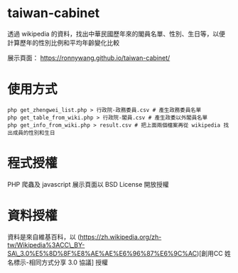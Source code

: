 # taiwan-cabinet
透過 wikipedia 的資料，找出中華民國歷年來的閣員名單、性別、生日等，以便計算歷年的性別比例和平均年齡變化比較

展示頁面： https://ronnywang.github.io/taiwan-cabinet/

使用方式
========
```
php get_zhengwei_list.php > 行政院-政務委員.csv # 產生政務委員名單
php get_table_from_wiki.php > 行政院-閣員.csv # 產生政委以外閣員名單
php get_info_from_wiki.php > result.csv # 把上面兩個檔案再從 wikipedia 找出成員的性別和生日
```

程式授權
========
PHP 爬蟲及 javascript 展示頁面以 BSD License 開放授權

資料授權
========
資料是來自維基百科，以 (https://zh.wikipedia.org/zh-tw/Wikipedia%3ACC\_BY-SA\_3.0%E5%8D%8F%E8%AE%AE%E6%96%87%E6%9C%AC)[創用CC 姓名標示-相同方式分享 3.0 協議] 授權
